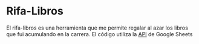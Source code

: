 # Rifa-Libros

El rifa-libros es una herramienta que me permite regalar al azar los libros que fui acumulando en la carrera. 
El código utiliza la [API](https://developers.google.com/sheets/api) de Google Sheets 

